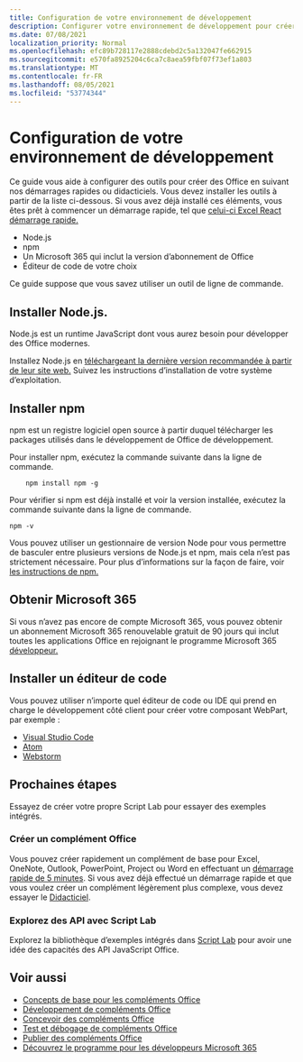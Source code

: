 ```yaml
---
title: Configuration de votre environnement de développement
description: Configurer votre environnement de développement pour créer des Office de développement.
ms.date: 07/08/2021
localization_priority: Normal
ms.openlocfilehash: efc89b728117e2888cdebd2c5a132047fe662915
ms.sourcegitcommit: e570fa8925204c6ca7c8aea59fbf07f73ef1a803
ms.translationtype: MT
ms.contentlocale: fr-FR
ms.lasthandoff: 08/05/2021
ms.locfileid: "53774344"
---
```

# <a name="set-up-your-development-environment"></a>Configuration de votre environnement de développement

Ce guide vous aide à configurer des outils pour créer des Office en suivant nos démarrages rapides ou didacticiels. Vous devez installer les outils à partir de la liste ci-dessous. Si vous avez déjà installé ces éléments, vous êtes prêt à commencer un démarrage rapide, tel que [celui-ci Excel React démarrage rapide.](../quickstarts/excel-quickstart-react.md)

- Node.js
- npm
- Un Microsoft 365 qui inclut la version d’abonnement de Office
- Éditeur de code de votre choix

Ce guide suppose que vous savez utiliser un outil de ligne de commande.

## <a name="install-nodejs"></a>Installer Node.js.

Node.js est un runtime JavaScript dont vous aurez besoin pour développer des Office modernes.

Installez Node.js en [téléchargeant la dernière version recommandée à partir de leur site web.](https://nodejs.org) Suivez les instructions d’installation de votre système d’exploitation.

## <a name="install-npm"></a>Installer npm

npm est un registre logiciel open source à partir duquel télécharger les packages utilisés dans le développement de Office de développement.

Pour installer npm, exécutez la commande suivante dans la ligne de commande.

```command&nbsp;line
    npm install npm -g
```

Pour vérifier si npm est déjà installé et voir la version installée, exécutez la commande suivante dans la ligne de commande.

```command&nbsp;line
npm -v
```

Vous pouvez utiliser un gestionnaire de version Node pour vous permettre de basculer entre plusieurs versions de Node.js et npm, mais cela n’est pas strictement nécessaire. Pour plus d’informations sur la façon de faire, voir [les instructions de npm.](https://docs.npmjs.com/downloading-and-installing-node-js-and-npm)

## <a name="get-microsoft-365"></a>Obtenir Microsoft 365

Si vous n’avez pas encore de compte Microsoft 365, vous pouvez obtenir un abonnement Microsoft 365 renouvelable gratuit de 90 jours qui inclut toutes les applications Office en rejoignant le programme Microsoft 365 [développeur.](https://developer.microsoft.com/office/dev-program)

## <a name="install-a-code-editor"></a>Installer un éditeur de code

Vous pouvez utiliser n’importe quel éditeur de code ou IDE qui prend en charge le développement côté client pour créer votre composant WebPart, par exemple :

- [Visual Studio Code](https://code.visualstudio.com/)
- [Atom](https://atom.io)
- [Webstorm](https://www.jetbrains.com/webstorm)

## <a name="next-steps"></a>Prochaines étapes

Essayez de créer votre propre Script Lab pour essayer des exemples intégrés.

### <a name="create-an-office-add-in"></a>Créer un complément Office

Vous pouvez créer rapidement un complément de base pour Excel, OneNote, Outlook, PowerPoint, Project ou Word en effectuant un [démarrage rapide de 5 minutes](../index.yml). Si vous avez déjà effectué un démarrage rapide et que vous voulez créer un complément légèrement plus complexe, vous devez essayer le [Didacticiel](../index.yml).

### <a name="explore-the-apis-with-script-lab"></a>Explorez des API avec Script Lab

Explorez la bibliothèque d’exemples intégrés dans [Script Lab](explore-with-script-lab.md) pour avoir une idée des capacités des API JavaScript Office.

## <a name="see-also"></a>Voir aussi

- [Concepts de base pour les compléments Office](../overview/core-concepts-office-add-ins.md)
- [Développement de compléments Office](../develop/develop-overview.md)
- [Concevoir des compléments Office](../design/add-in-design.md)
- [Test et débogage de compléments Office](../testing/test-debug-office-add-ins.md)
- [Publier des compléments Office](../publish/publish.md)
- [Découvrez le programme pour les développeurs Microsoft 365](https://developer.microsoft.com/microsoft-365/dev-program)